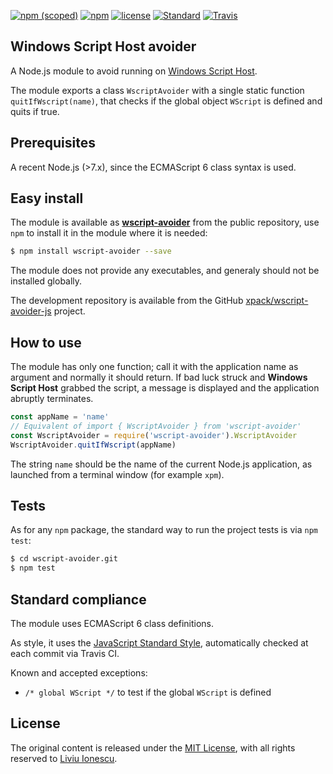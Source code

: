 [![npm (scoped)](https://img.shields.io/npm/v/wscript-avoider.svg)](https://www.npmjs.com/package/wscript-avoider) 
[![npm](https://img.shields.io/npm/dt/wscript-avoider.svg)](https://www.npmjs.com/package/wscript-avoider)
[![license](https://img.shields.io/github/license/xpack/wscript-avoider-js.svg)](https://github.com/xpack/wscript-avoider-js/blob/xpack/LICENSE) 
[![Standard](https://img.shields.io/badge/code_style-standard-brightgreen.svg)](https://standardjs.com/)
[![Travis](https://img.shields.io/travis/xpack/wscript-avoider-js.svg?label=linux)](https://travis-ci.org/xpack/wscript-avoider-js)

## Windows Script Host avoider

A Node.js module to avoid running on [Windows Script Host](https://msdn.microsoft.com/en-us/library/9bbdkx3k.aspx).

The module exports a class `WscriptAvoider` with a single static function `quitIfWscript(name)`, that checks if the global object `WScript` is defined and quits if true.

## Prerequisites

A recent Node.js (>7.x), since the ECMAScript 6 class syntax is used.

## Easy install

The module is available as [**wscript-avoider**](https://www.npmjs.com/package/wscript-avoider) from the public repository, use `npm` to install it in the module where it is needed:

```bash
$ npm install wscript-avoider --save
```

The module does not provide any executables, and generaly should not be installed globally.

The development repository is available from the GitHub [xpack/wscript-avoider-js](https://github.com/xpack/wscript-avoider-js) project.


## How to use

The module has only one function; call it with the application name as argument and normally it should return. If bad luck struck and **Windows Script Host** grabbed the script, a message is displayed and the application abruptly terminates.

```javascript
const appName = 'name'
// Equivalent of import { WscriptAvoider } from 'wscript-avoider'
const WscriptAvoider = require('wscript-avoider').WscriptAvoider
WscriptAvoider.quitIfWscript(appName)
```

The string `name` should be the name of the current Node.js application, as launched from a terminal window (for example `xpm`).

## Tests

As for any `npm` package, the standard way to run the project tests is via `npm test`:

```bash
$ cd wscript-avoider.git
$ npm test
```

## Standard compliance

The module uses ECMAScript 6 class definitions.

As style, it uses the [JavaScript Standard Style](https://standardjs.com/), automatically checked at each commit via Travis CI.

Known and accepted exceptions:

- `/* global WScript */` to test if the global `WScript` is defined

## License

The original content is released under the [MIT License](https://opensource.org/licenses/MIT), with all rights reserved to [Liviu Ionescu](https://github.com/ilg-ul).


